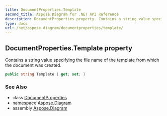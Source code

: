 ```yaml
---
title: DocumentProperties.Template
second_title: Aspose.Diagram for .NET API Reference
description: DocumentProperties property. Contains a string value specifying the file name of the template from which the document was created
type: docs
url: /net/aspose.diagram/documentproperties/template/
---
```

## DocumentProperties.Template property

Contains a string value specifying the file name of the template from which the document was created.

```csharp
public string Template { get; set; }
```

### See Also

* class [DocumentProperties](../)
* namespace [Aspose.Diagram](../../documentproperties/)
* assembly [Aspose.Diagram](../../../)


